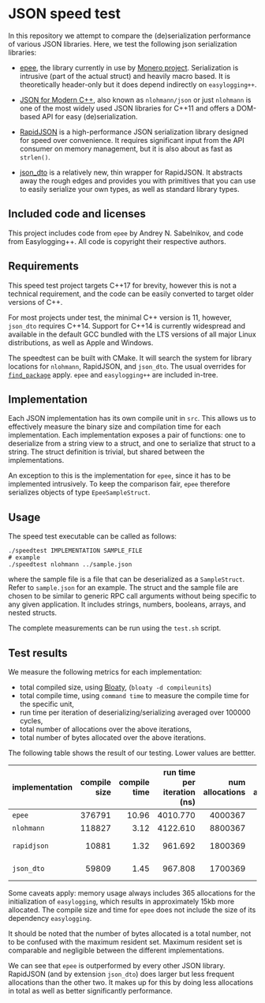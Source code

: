# JSON speed test

In this repository we attempt to compare the (de)serialization performance of
various JSON libraries. Here, we test the following json serialization
libraries:

- [epee](https://github.com/hyle-team/epee), the library currently in use by
  [Monero project](https://github.com/monero-project/monero/). Serialization
  is intrusive (part of the actual struct) and heavily macro based. It is
  theoretically header-only but it does depend indirectly on `easylogging++`.

- [JSON for Modern C++](https://github.com/nlohmann/json), also known as
  `nlohmann/json` or just `nlohmann` is one of the most widely used JSON
  libraries for C++11 and offers a DOM-based API for easy (de)serialization.

- [RapidJSON](https://rapidjson.org/) is a high-performance JSON serialization
  library designed for speed over convenience. It requires significant input
  from the API consumer on memory management, but it is also about as fast as
  `strlen()`.

- [json_dto](https://github.com/Stiffstream/json_dto) is a relatively new, thin
  wrapper for RapidJSON. It abstracts away the rough edges and provides you
  with primitives that you can use to easily serialize your own types, as well
  as standard library types.

## Included code and licenses

This project includes code from `epee` by Andrey N. Sabelnikov, and code from
Easylogging++. All code is copyright their respective authors.

## Requirements

This speed test project targets C++17 for brevity, however this is not a
technical requirement, and the code can be easily converted to target older
versions of C++.

For most projects under test, the minimal C++ version is 11, however,
`json_dto` requires C++14. Support for C++14 is currently widespread and
available in the default GCC bundled with the LTS versions of all major
Linux distributions, as well as Apple and Windows.

The speedtest can be built with CMake. It will search the system for library
locations for `nlohmann`, RapidJSON, and `json_dto`. The usual overrides for
[`find_package`](https://cmake.org/cmake/help/latest/command/find_package.html)
apply. `epee` and `easylogging++` are included in-tree.

## Implementation

Each JSON implementation has its own compile unit in `src`. This allows us to
effectively measure the binary size and compilation time for each
implementation. Each implementation exposes a pair of functions: one to
deserialize from a string view to a struct, and one to serialize that struct to
a string. The struct definition is trivial, but shared between the
implementations.

An exception to this is the implementation for `epee`, since it has to be
implemented intrusively. To keep the comparison fair, `epee` therefore
serializes objects of type `EpeeSampleStruct`.

## Usage

The speed test executable can be called as follows:

```
./speedtest IMPLEMENTATION SAMPLE_FILE
# example
./speedtest nlohmann ../sample.json
```

where the sample file is a file that can be deserialized as a `SampleStruct`.
Refer to `sample.json` for an example. The struct and the sample file are
chosen to be similar to generic RPC call arguments without being specific
to any given application. It includes strings, numbers, booleans, arrays,
and nested structs.

The complete measurements can be run using the `test.sh` script.

## Test results

We measure the following metrics for each implementation:

- total compiled size, using [Bloaty](https://github.com/google/bloaty),
  (`bloaty -d compileunits`)
- total compile time, using `command time` to measure the compile time for the
  specific unit,
- run time per iteration of deserializing/serializing averaged over 100000
  cycles,
- total number of allocations over the above iterations,
- total number of bytes allocated over the above iterations.

The following table shows the result of our testing. Lower values are bettter.

| implementation | compile size | compile time | run time per iteration (ns) | num allocations | bytes allocated |
| --- | ---: | ---: | ---: | ---: | ---: |
| `epee` | 376791 | 10.96 | 4010.770 | 4000367 | 0.52 Gib |
| `nlohmann` | 118827 | 3.12 | 4122.610 | 8800367 | 0.42 GiB |
| `rapidjson` | 10881 | 1.32 | 961.692 | 1800369 | 13.34 GiB |
| `json_dto` | 59809 | 1.45 | 967.808 | 1700369 | 13.34 GiB |

Some caveats apply: memory usage always includes 365 allocations for the
initialization of `easylogging`, which results in approximately 15kb more
allocated. The compile size and time for `epee` does not include the size
of its dependency `easylogging`.

It should be noted that the number of bytes allocated is a total number, not
to be confused with the maximum resident set. Maximum resident set is
comparable and negligible between the different implementations.

We can see that `epee` is outperformed by every other JSON library. RapidJSON
(and by extension `json_dto`) does larger but less frequent allocations than
the other two. It makes up for this by doing less allocations in total as well
as better significantly performance.
